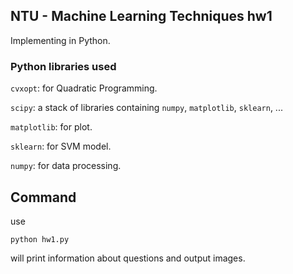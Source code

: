 ## NTU - Machine Learning Techniques hw1 

Implementing in Python.


### Python libraries used
`cvxopt`: for Quadratic Programming.

`scipy`: a stack of libraries containing `numpy`, `matplotlib`, `sklearn`, ...

`matplotlib`: for plot.

`sklearn`: for SVM model.

`numpy`: for data processing.

## Command
use
```
python hw1.py
```
will print information about questions and output images.